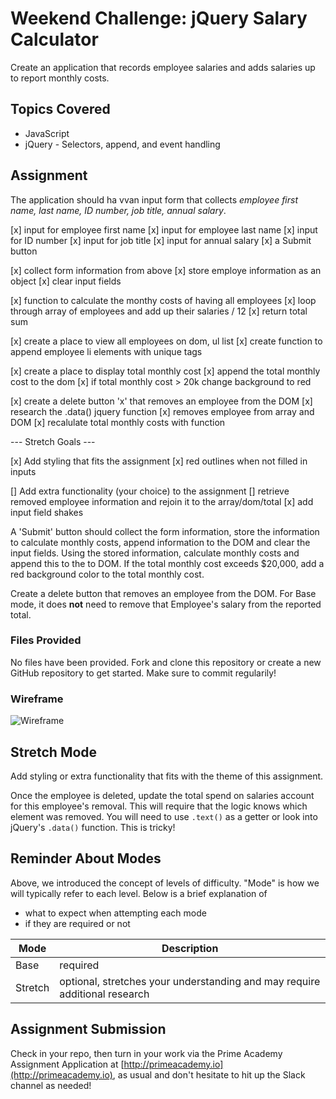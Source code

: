 # Weekend Challenge: jQuery Salary Calculator
Create an application that records employee salaries and adds salaries up to report monthly costs. 

## Topics Covered
- JavaScript
- jQuery - Selectors, append, and event handling

## Assignment

The application should ha vvan input form that collects _employee first name, last name, ID number, job title, annual salary_.

[x] input for employee first name
[x] input for employee last name
[x] input for ID number
[x] input for job title
[x] input for annual salary
[x] a Submit button

[x] collect form information from above
[x] store employe information as an object
[x] clear input fields

[x] function to calculate the monthy costs of having all employees
    [x] loop through array of employees and add up their salaries / 12
    [x] return total sum

[x] create a place to view all employees on dom, ul list
    [x] create function to append employee li elements with unique tags

[x] create a place to display total monthly cost
[x] append the total monthly cost to the dom
[x] if total monthly cost > 20k change background to red

[x] create a delete button 'x' that removes an employee from the DOM
    [x] research the .data() jquery function
        [x] removes employee from array and DOM
        [x] recalulate total monthly costs with function
    
--- Stretch Goals ---

[x] Add styling that fits the assignment
    [x] red outlines when not filled in inputs
    
[] Add extra functionality (your choice) to the assignment
    [] retrieve removed employee information and rejoin it to the array/dom/total
    [x] add input field shakes

A 'Submit' button should collect the form information, store the information to calculate monthly costs, append information to the DOM and clear the input fields. Using the stored information, calculate monthly costs and append this to the to DOM. If the total monthly cost exceeds $20,000, add a red background color to the total monthly cost.



Create a delete button that removes an employee from the DOM. For Base mode, it does **not** need to remove that Employee's salary from the reported total.

### Files Provided
No files have been provided. Fork and clone this repository or create a new GitHub repository to get started. Make sure to commit regularily!

### Wireframe

![Wireframe](salary-calc-wireframe.png)

## Stretch Mode

Add styling or extra functionality that fits with the theme of this assignment.

Once the employee is deleted, update the total spend on salaries account for this employee's removal. This will require that the logic knows which element was removed. You will need to use `.text()` as a getter or look into jQuery's `.data()` function. This is tricky! 

## Reminder About Modes

Above, we introduced the concept of levels of difficulty. "Mode" is how we will typically refer to each level. Below is a brief explanation of

* what to expect when attempting each mode
* if they are required or not

Mode | Description
--- | ---
Base | required
Stretch | optional, stretches your understanding and may require additional research

## Assignment Submission
Check in your repo, then turn in your work via the Prime Academy Assignment Application at [http://primeacademy.io](http://primeacademy.io), as usual and don't hesitate to hit up the Slack channel as needed!
